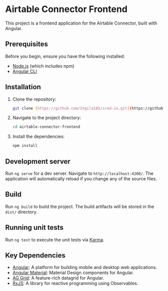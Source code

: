 # Airtable Connector Frontend

This project is a frontend application for the Airtable Connector, built with Angular.

## Prerequisites

Before you begin, ensure you have the following installed:

- [Node.js](https://nodejs.org/) (which includes npm)
- [Angular CLI](https://angular.io/cli)

## Installation

1. Clone the repository:
   ```bash
   git clone [https://github.com/Ingila185/sred-io.git](https://github.com/Ingila185/sredio-frontend.git)
   ```
2. Navigate to the project directory:
   ```bash
   cd airtable-connector-frontend
   ```
3. Install the dependencies:
   ```bash
   npm install
   ```

## Development server

Run `ng serve` for a dev server. Navigate to `http://localhost:4200/`. The application will automatically reload if you change any of the source files.

## Build

Run `ng build` to build the project. The build artifacts will be stored in the `dist/` directory.

## Running unit tests

Run `ng test` to execute the unit tests via [Karma](https://karma-runner.github.io).

## Key Dependencies

- [Angular](https://angular.io/): A platform for building mobile and desktop web applications.
- [Angular Material](https://material.angular.io/): Material Design components for Angular.
- [AG Grid](https://www.ag-grid.com/): A feature-rich datagrid for Angular.
- [RxJS](https://rxjs.dev/): A library for reactive programming using Observables.
